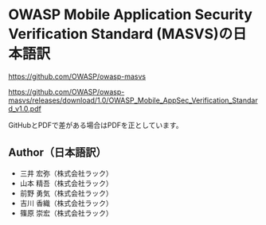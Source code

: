 # OWASP Mobile Application Security Verification Standard (MASVS)の日本語訳

https://github.com/OWASP/owasp-masvs

https://github.com/OWASP/owasp-masvs/releases/download/1.0/OWASP_Mobile_AppSec_Verification_Standard_v1.0.pdf

GitHubとPDFで差がある場合はPDFを正としています。


## Author（日本語訳）
 - 三井  宏弥（株式会社ラック）
 - 山本  精吾（株式会社ラック）
 - 前野  勇気（株式会社ラック） 
 - 吉川  香織（株式会社ラック）
 - 篠原  崇宏（株式会社ラック）
